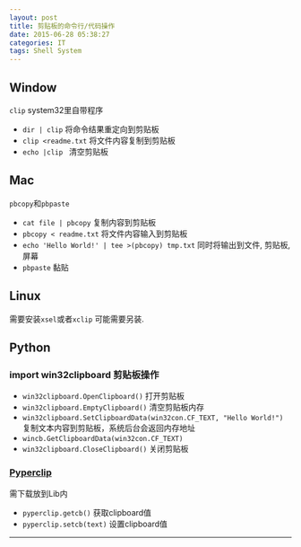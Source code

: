 ```yaml
---
layout: post
title: 剪贴板的命令行/代码操作
date: 2015-06-28 05:38:27
categories: IT
tags: Shell System
---
```


## Window
`clip` system32里自带程序

- `dir | clip` 将命令结果重定向到剪贴板
- `clip <readme.txt` 将文件内容复制到剪贴板
- `echo |clip ` 清空剪贴板

## Mac
`pbcopy`和`pbpaste`

- `cat file | pbcopy` 复制内容到剪贴板
- `pbcopy < readme.txt` 将文件内容输入到剪贴板
- `echo 'Hello World!' | tee >(pbcopy) tmp.txt` 同时将输出到文件, 剪贴板, 屏幕
- `pbpaste` 黏贴

## Linux
需要安装`xsel`或者`xclip` 可能需要另装.

## Python

### import win32clipboard 剪贴板操作

- `win32clipboard.OpenClipboard()` 打开剪贴板
- `win32clipboard.EmptyClipboard()` 清空剪贴板内存
- `win32clipboard.SetClipboardData(win32con.CF_TEXT, "Hello World!")` 复制文本内容到剪贴板，系统后台会返回内存地址
- `wincb.GetClipboardData(win32con.CF_TEXT) ` 
- `win32clipboard.CloseClipboard()` 关闭剪贴板

### [Pyperclip](http://coffeeghost.net/2010/10/09/pyperclip-a-cross-platform-clipboard-module-for-python/)
需下载放到Lib内

- `pyperclip.getcb()`  获取clipboard值
- `pyperclip.setcb(text)`  设置clipboard值

---
